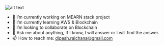 ![alt text](https://github.com/innocentDeviI/innocentDeviI/blob/70664b2437e11090fe732db07286afabdd36bc13/github-header-image.png?raw=true)

- 🔭 I’m currently working on MEARN stack project
- 🌱 I’m currently learning AWS & Blockchain
- 👯 I’m looking to collaborate on Blockchain
- 💬 Ask me about anything, If I know, I will answer or I will find the answer.
- 📫 How to reach me: dipesh.raichana@gmail.com
